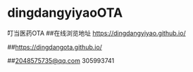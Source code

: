 # dingdangyiyaoOTA
叮当医药OTA
##在线浏览地址 https://dingdangyiyao.github.io/

##https://dingdangota.github.io/

##2048575735@qq.com 305993741
